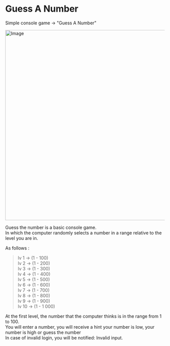 # Guess A Number
Simple console game -> "Guess A Number"

<img alt= "Image" width = "600px" src="https://dama.bg/uploaded/posts/01913c80a0354296ba9607ad45eaf051.jpg"/>

Guess the number is a basic console game.\
In which the computer randomly selects a number in a range relative to the level you are in.

Аs follows :
>lv 1 -> (1 - 100)\
>lv 2 -> (1 - 200)\
>lv 3 -> (1 - 300)\
>lv 4 -> (1 - 400)\
>lv 5 -> (1 - 500)\
>lv 6 -> (1 - 600)\
>lv 7 -> (1 - 700)\
>lv 8 -> (1 - 800)\
>lv 9 -> (1 - 900)\
>lv 10 -> (1 - 1 000)

At the first level, the number that the computer thinks is in the range from 1 to 100.\
You will enter a number, you will receive a hint your number is low, your number is high or guess the number\
In case of invalid login, you will be notified: Invalid input.



